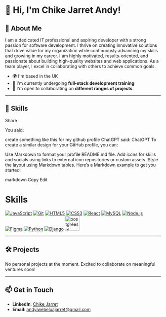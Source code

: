 # 👋 Hi, I'm Chike Jarret Andy!

## 🚀 About Me

I am a dedicated IT professional and aspiring developer with a strong passion for software development. I thrive on creating innovative solutions that drive value for my organization while continuously advancing my skills and growing in my career. I am highly motivated, results-oriented, and passionate about building high-quality websites and web applications. As a team player, I excel in collaborating with others to achieve common goals.

- 🌍 I'm based in the UK  
- 🧠 I'm currently undergoing **full-stack development training**  
- 🤝 I'm open to collaborating on **different ranges of projects**

---

## 🌟 Skills

Share


You said:

create something like this for my github profile
ChatGPT said:
ChatGPT
To create a similar design for your GitHub profile, you can:

Use Markdown to format your profile README.md file.
Add icons for skills and socials using links to external icon repositories or custom assets.
Style the layout using Markdown tables.
Here’s a Markdown example to get you started:

markdown
Copy
Edit
# Skills
<p align="left">
  <a href="https://developer.mozilla.org/en-US/docs/Web/JavaScript" rel="nofollow"><img src="https://img.icons8.com/color/48/000000/javascript--v1.png" alt="JavaScript" /></a>
  <a href="https://git-scm.com/" rel="nofollow"><img src="https://img.icons8.com/color/48/000000/git.png" alt="Git" /></a>
  <a href="https://developer.mozilla.org/en-US/docs/Glossary/HTML5" rel="nofollow"><img src="https://img.icons8.com/color/48/000000/html-5--v1.png" alt="HTML5" /></a>
  <a href="https://www.w3.org/TR/CSS/#css" rel="nofollow"><img src="https://img.icons8.com/color/48/000000/css3.png" alt="CSS3" /></a>
  <a href="https://reactjs.org/" rel="nofollow"><img src="https://img.icons8.com/color/48/000000/react-native.png" alt="React" /></a>
  <a href="https://www.mysql.com/" rel="nofollow"><img src="https://img.icons8.com/color/48/000000/mysql-logo.png" alt="MySQL" /></a>
  <a href="https://nodejs.org/en/" rel="nofollow"><img src="https://img.icons8.com/color/48/000000/nodejs.png" alt="Node.js" /></a>
  <a href="https://www.figma.com/" rel="nofollow"><img src="https://img.icons8.com/color/48/000000/figma.png" alt="Figma" /></a>
  <a href="https://www.python.org/" rel="nofollow"><img src="https://img.icons8.com/color/48/000000/python.png" alt="Python" /></a>
  <a href="https://www.djangoproject.com/" rel="nofollow"><img src="https://img.icons8.com/nolan/50/django.png" alt="Django" /></a>  
 <a href="https://www.postgresql.org/" rel="nofollow"><img width="48" height="48" src="https://img.icons8.com/color/48/postgreesql.png" alt="postgreesql"/></a>
</p>

---

## 🛠️ Projects

No personal projects at the moment. Excited to collaborate on meaningful ventures soon!

---

## 📫 Get in Touch
- **LinkedIn**: [Chike Jarret](https://www.linkedin.com/in/chike-jarret-andy-iwebelua-itprojectmanager-6700a6224/)  
- **Email**: [andyiwebeluajarret@gmail.com](mailto:andyiwebeluajarret@gmail.com)



